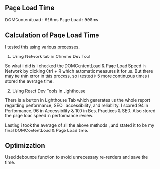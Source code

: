 ## Page Load Time

DOMContentLoad : 926ms
Page Load : 995ms

## Calculation of Page Load Time

I tested this using various processes.

1) Using Network tab in Chrome Dev Tool

So what i did is i checked the DOMContentLoad & Page Load Speed in Network by clicking Ctrl + R which automatic measures it for us. But there may be thin error in this process, so i tested it 5 more continuous times i stored the average time.

2) Using React Dev Tools in Lighthouse

There is a button in Lighthouse Tab which generates us the whole report regarding performance, SEO , accessibility, and reliabilty. I scored 94 in Performance, 96 in Accessibility & 100 in Best Practices & SEO. Also stored the page load speed in performance review.

Lasting i took the average of all the above methods , and stated it to be my final DOMContentLoad & Page Load time.

## Optimization

Used debounce function to avoid unnecessary re-renders and save the time.



